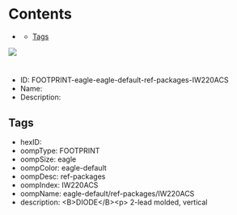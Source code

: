 



Contents
========

* [](#)
	* [Tags](#tags)
  
![][im]
# 

- ID: FOOTPRINT-eagle-eagle-default-ref-packages-IW220ACS
- Name: 
- Description: 

## Tags

- hexID: 
- oompType: FOOTPRINT
- oompSize: eagle
- oompColor: eagle-default
- oompDesc: ref-packages
- oompIndex: IW220ACS
- oompName: eagle-default/ref-packages/IW220ACS
- description: &lt;B&gt;DIODE&lt;/B&gt;&lt;p&gt;&#xD;
2-lead molded, vertical



[im]: image.png
